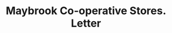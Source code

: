 ---
doi: 10.7916/D81C37X8
date_other: '1921'
date_other_textual: '1921'
form: correspondence
genre:
- Letters (correspondence)
name:
- Maybrook Co-operative Stores
object_in_context_url: https://biggert.cul.columbia.edu/items/view/ave_biggert_00931
subject_hierarchical_geographic:
- Maybrook, New York, United States
subject_name:
- Maybrook Co-operative Stores
title: Maybrook Co-operative Stores. Letter
sort_title: Maybrook Co-operative Stores. Letter
call_number: ave_biggert_00931
coordinates:
- 41.48916666666667,-74.21333333333334
pid: ave_biggert_00931
identifiers: ave_biggert_00931
permalink: /biggert/ave_biggert_00931/
layout: iiif-image-page
---